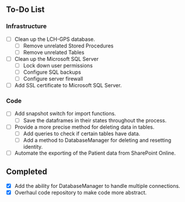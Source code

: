 ## To-Do List
### Infrastructure
- [ ] Clean up the LCH-GPS database.
	- [ ] Remove unrelated Stored Procedures
	- [ ] Remove unrelated Tables
- [ ] Clean up the Microsoft SQL Server
	- [ ] Lock down user permissions
	- [ ] Configure SQL backups
	- [ ] Configure server firewall
- [ ] Add SSL certificate to Microsoft SQL Server.
### Code
- [ ] Add snapshot switch for import functions.
	- [ ] Save the dataframes in their states throughout the process.
- [ ] Provide a more precise method for deleting data in tables.
	- [ ] Add queries to check if certain tables have data.
	- [ ] Add a method to DatabaseManager for deleting and resetting identity.
- [ ] Automate the exporting of the Patient data from SharePoint Online.

## Completed
- [x] Add the ability for DatabaseManager to handle multiple connections.
- [x] Overhaul code repository to make code more abstract.